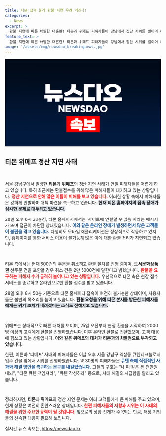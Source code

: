 ```yaml
---
title: 티몬 접속 불가 환불 지연 우려 커진다!
categories:
  - News
excerpt: >
  환불 지연에 따른 아찔한 대혼란! 티몬과 위메프 피해자들이 강남에서 집단 시위를 벌이며 해결을 촉구하고 있습니다. 온라인 환불 시스템마저 불안정한 상황, 과연 이 사태의 결말은? 클릭하고 더 알아보세요!
feature_text: >
  환불 지연에 따른 아찔한 대혼란! 티몬과 위메프 피해자들이 강남에서 집단 시위를 벌이며 해결을 촉구하고 있습니다. 온라인 환불 시스템마저 불안정한 상황, 과연 이 사태의 결말은? 클릭하고 더 알아보세요!
image: '/assets/img/newsdao_breakingnews.jpg'
---
```


<p><img src="/assets/img/newsdao_breakingnews.jpg" alt="firstkoreanews 속보" /></p>

<h2 data-ke-size="size26">티몬 위메프 정산 지연 사태</h2>

<p data-ke-size="size16">&nbsp;</p>

<p>서울 강남구에서 발생한 <b>티몬</b>과 <b>위메프</b>의 정산 지연 사태가 연일 피해자들을 어렵게 하고 있습니다. 특히 최근에는 환불접수를 위해 많은 피해자들이 대기하고 있는 상황입니다. <b><span style="color: #ee2323;">정산 지연으로 인해 많은 이들이 피해를 보고 있습니다.</span></b> 이러한 상황 속에서 피해자들은 강하게 반발하며 대책 마련을 촉구하고 있습니다. <b><span style="background-color: #21538527;">현재 티몬 홈페이지의 접속 장애가 심각한 문제로 대두되고 있습니다.</span></b> </p>

<p>28일 오후 8시 20분경, 티몬 홈페이지에서는 '사이트에 연결할 수 없음'이라는 메시지가 뜨며 접근이 차단된 상태였습니다. <b><span style="color: #1a5490;">이와 같은 온라인 장애가 발생하면서 많은 고객들이 불편을 겪고 있습니다.</span></b> 다행히도 모바일 애플리케이션은 정상적으로 작동하고 있지만, 홈페이지를 통한 서비스 이용이 불가능해 많은 이에 대한 환불 처리가 지연되고 있습니다.</p>

<p data-ke-size="size16">&nbsp;</p>

<p>티몬 측에서는 현재 600건의 주문을 취소하고 환불 절차를 진행 중이며, <b>도서문화상품권</b> 선주문 건을 포함할 경우 취소 건은 2만 5000건에 달한다고 밝혔습니다. <b><span style="color: #ee2323;">환불을 요구하는 피해자 수가 급격히 늘어나고 있는 상황입니다.</span></b> 우선적으로 티몬 측은 현장 접수 서비스를 종료하고 온라인으로만 환불 접수를 받고 있습니다. </p>

<p>28일 오후 8시 50분 기준으로 티몬 홈페이지 접속이 여전히 불가능한 상태이며, 사용자들은 불만의 목소리를 높이고 있습니다. <b><span style="background-color: #21538527;">환불 요청을 위해 티몬 본사를 방문한 피해자들에게는 귀가 조치가 내려졌다는 소식도 전해지고 있습니다.</span></b> </p>

<p data-ke-size="size16">&nbsp;</p>

<p>위메프는 상대적으로 빠른 대처를 보이며, 25일 오전부터 현장 환불을 시작하여 2000명 이상의 고객에게 환불을 진행하였습니다. 이후 온라인 환불로 전환했으며, 고객 대응에 힘쓰고 있는 상황입니다. <b>이와 같은 위메프의 대처가 티몬과의 차별점으로 부각되고 있습니다.</b> </p>

<p>한편, 이른바 '티메프' 사태의 피해자들은 이날 오후 서울 강남구 역삼동 큐텐테크놀로지 입주 건물 앞에서 시위를 진행하였습니다. 약 30명의 피해자들은 <b><span style="color: #1a5490;">큐텐 측에 직접적인 사과와 해결 방안을 촉구하는 문구를 내걸었습니다.</span></b> 그들의 구호는 "내 피 같은 돈 천만원 내놔", "티몬 큐텐 책임져라", "큐텐 각성하라" 등으로, 사태 해결의 시급함을 알리고 있습니다.</p>

<p data-ke-size="size16">&nbsp;</p>

<p>정리하자면, <b>티몬</b>과 <b>위메프</b>의 정산 지연 문제는 여러 고객들에게 큰 피해를 주고 있으며, 현재 상황은 여전히 혼란스러운 상태입니다. <b><span style="color: #ee2323;">한편 피해자들의 저항과 시위는 이 사태의 해결을 위한 주요한 동력이 될 것입니다.</span></b> 앞으로의 상황 전개가 주목되는 만큼, 해당 기업들의 신속한 대응이 필요해 보입니다.</p>
실시간 뉴스 속보는, <a href="https://newsdao.kr" rel="dofollow">https://newsdao.kr</a>



